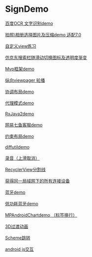 # SignDemo
[百度OCR 文字识别demo](https://github.com/SilenceBurst/SignDemo/tree/master/baiduocrdemo/src)</br></br>
[拍照\相册选择图片及压缩demo 适配7.0](https://github.com/SilenceBurst/SignDemo/tree/master/camerademo/src)</br></br>
[自定义view练习](https://github.com/SilenceBurst/SignDemo/tree/master/customviewdemo/src)</br></br>
[仿京东搜索栏随滑动切换图标及透明度渐变](https://github.com/SilenceBurst/SignDemo/tree/master/gradienttoolbardemo/src)</br></br>
[Mvp框架demo](https://github.com/SilenceBurst/SignDemo/tree/master/mvpdemo/src)</br></br>
[纵向viewpager 轮播](https://github.com/SilenceBurst/SignDemo/tree/master/verticalviewpagerdemo/src)</br></br>
[协调布局demo](https://github.com/SilenceBurst/SignDemo/tree/master/coordinatorlayoutdemo/src)</br></br>
[代理模式demo](https://github.com/SilenceBurst/SignDemo/tree/master/proxydemo/src)</br></br>
[RxJava2demo](https://github.com/SilenceBurst/SignDemo/tree/master/rxjava2demo/src)</br></br>
[网易七鱼客服demo](https://github.com/SilenceBurst/SignDemo/tree/master/imdemo/src)</br></br>
[约束布局demo](https://github.com/SilenceBurst/SignDemo/tree/master/constraintlayoutdemo/src)</br></br>
[diffutildemo](https://github.com/SilenceBurst/SignDemo/tree/master/diffutildemo/src)</br></br>
[录音（上滑取消）](https://github.com/SilenceBurst/SignDemo/tree/master/recordbutton/src)</br></br>
[RecyclerView分割线](https://github.com/SilenceBurst/SignDemo/tree/master/recyclerviewitemdecoration/src)</br></br>
[获得同一局域网下的所有连接设备](https://github.com/SilenceBurst/SignDemo/tree/master/networksniffdemo/src)</br></br>
[蓝牙demo](https://github.com/SilenceBurst/SignDemo/tree/master/bluetoothdemo/src)</br></br>
[低功耗蓝牙demo](https://github.com/SilenceBurst/SignDemo/tree/master/bluetoothlowenergy/src)</br></br>
[MPAndroidChartdemo （标签换行）](https://github.com/SilenceBurst/SignDemo/tree/master/chartdemo/src)</br></br>
[3D过渡动画](https://github.com/SilenceBurst/SignDemo/tree/master/transition3d/src)</br></br>
[Scheme跳转](https://github.com/SilenceBurst/SignDemo/tree/master/schemedemo/src)</br></br>
[android js交互](https://github.com/SilenceBurst/SignDemo/tree/master/jsdemo/src)</br></br>
